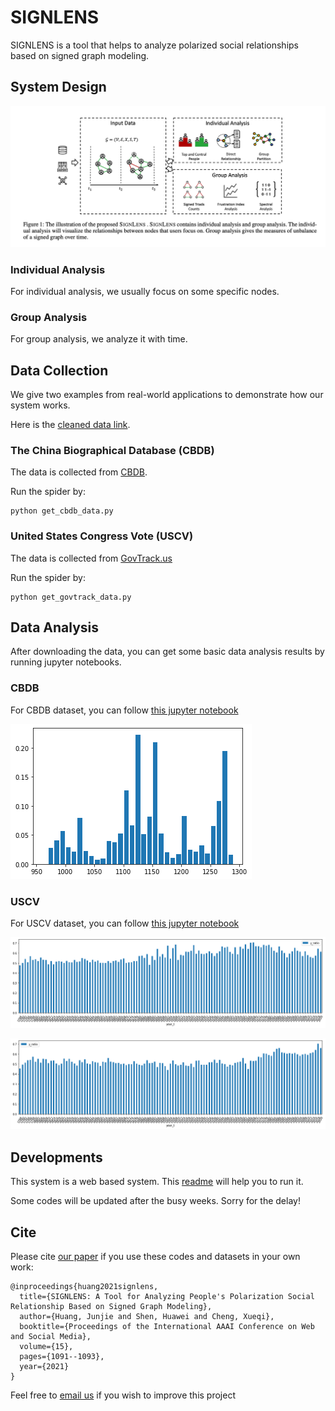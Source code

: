 [pypi-image]: https://badge.fury.io/py/torch-geometric.svg
# SIGNLENS

SIGNLENS is a tool that helps to analyze polarized social relationships based on signed graph modeling.

## System Design

![SIGNLENS](./imgs/framework.png?raw=true "The illustration of the proposed SIGNLENS.")


### Individual Analysis

For individual analysis, we usually focus on some specific nodes. 


### Group Analysis
For group analysis, we analyze it with time.


## Data Collection

We give two examples from real-world applications to demonstrate how our system works. 

Here is the [cleaned data link](./datas/readme.md).

### The China Biographical Database (CBDB)

The data is collected from [CBDB](https://projects.iq.harvard.edu/cbdb).

Run the spider by:
```
python get_cbdb_data.py
```

###  United States Congress Vote (USCV) 

The data is collected from [GovTrack.us](https://www.govtrack.us/)

Run the spider by:
```
python get_govtrack_data.py
```

## Data Analysis

After downloading the data, you can get some basic data analysis results by running jupyter notebooks.

### CBDB
For CBDB dataset, you can follow [this jupyter notebook](./ipynbs/cbdb_analysis.ipynb)

![cbdb_sign](./imgs/cbdb_sign.png?raw=true "CBDB")

### USCV
For USCV dataset, you can follow [this jupyter notebook](./ipynbs/uscv_analysis.ipynb)

![house_sign](./imgs/house_sign.png?raw=true "House")


![senate_sign](./imgs/senate_sign.png?raw=true "Senate")

## Developments
This system is a web based system.
This [readme](./development.md) will help you to run it.


Some codes will be updated after the busy weeks. Sorry for the delay! 


## Cite

Please cite [our paper](https://ojs.aaai.org/index.php/ICWSM/article/view/18136)  if you use these codes and datasets in your own work:

```
@inproceedings{huang2021signlens,
  title={SIGNLENS: A Tool for Analyzing People's Polarization Social Relationship Based on Signed Graph Modeling},
  author={Huang, Junjie and Shen, Huawei and Cheng, Xueqi},
  booktitle={Proceedings of the International AAAI Conference on Web and Social Media},
  volume={15},
  pages={1091--1093},
  year={2021}
}
```

Feel free to [email us](mailto:huangjunjie17s@ict.ac.cn) if you wish to improve this project

